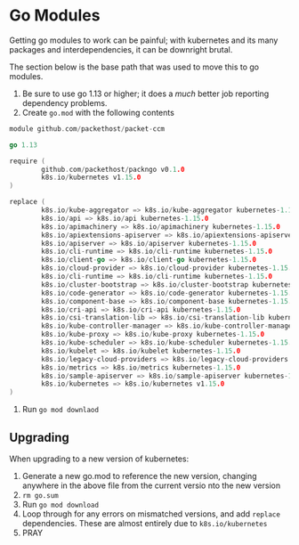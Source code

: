 # Go Modules

Getting go modules to work can be painful; with kubernetes and its many packages and interdependencies, it can be downright
brutal.

The section below is the base path that was used to move this to go modules.

1. Be sure to use go 1.13 or higher; it does a _much_ better job reporting dependency problems.
1. Create `go.mod` with the following contents

```go
module github.com/packethost/packet-ccm

go 1.13

require (
        github.com/packethost/packngo v0.1.0
        k8s.io/kubernetes v1.15.0
)

replace (
        k8s.io/kube-aggregator => k8s.io/kube-aggregator kubernetes-1.15.0
        k8s.io/api => k8s.io/api kubernetes-1.15.0
        k8s.io/apimachinery => k8s.io/apimachinery kubernetes-1.15.0
        k8s.io/apiextensions-apiserver => k8s.io/apiextensions-apiserver kubernetes-1.15.0
        k8s.io/apiserver => k8s.io/apiserver kubernetes-1.15.0
        k8s.io/cli-runtime => k8s.io/cli-runtime kubernetes-1.15.0
        k8s.io/client-go => k8s.io/client-go kubernetes-1.15.0
        k8s.io/cloud-provider => k8s.io/cloud-provider kubernetes-1.15.0
        k8s.io/cli-runtime => k8s.io/cli-runtime kubernetes-1.15.0
        k8s.io/cluster-bootstrap => k8s.io/cluster-bootstrap kubernetes-1.15.0
        k8s.io/code-generator => k8s.io/code-generator kubernetes-1.15.0
        k8s.io/component-base => k8s.io/component-base kubernetes-1.15.0
        k8s.io/cri-api => k8s.io/cri-api kubernetes-1.15.0
        k8s.io/csi-translation-lib => k8s.io/csi-translation-lib kubernetes-1.15.0
        k8s.io/kube-controller-manager => k8s.io/kube-controller-manager kubernetes-1.15.0
        k8s.io/kube-proxy => k8s.io/kube-proxy kubernetes-1.15.0
        k8s.io/kube-scheduler => k8s.io/kube-scheduler kubernetes-1.15.0
        k8s.io/kubelet => k8s.io/kubelet kubernetes-1.15.0
        k8s.io/legacy-cloud-providers => k8s.io/legacy-cloud-providers kubernetes-1.15.0
        k8s.io/metrics => k8s.io/metrics kubernetes-1.15.0
        k8s.io/sample-apiserver => k8s.io/sample-apiserver kubernetes-1.15.0
        k8s.io/kubernetes => k8s.io/kubernetes v1.15.0
)
```

1. Run `go mod downlaod`

## Upgrading

When upgrading to a new version of kubernetes:

1. Generate a new go.mod to reference the new version, changing anywhere in the above file from the current versio nto the new version
1. `rm go.sum`
1. Run `go mod download`
1. Loop through for any errors on mismatched versions, and add `replace` dependencies. These are almost entirely due to `k8s.io/kubernetes`
1. PRAY

